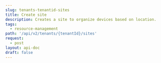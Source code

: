 ```yaml
---
slug: tenants-tenantid-sites
title: Create site
description: Creates a site to organize devices based on location.
tags:
  - resource-management
path: '/api/v2/tenants/{tenantId}/sites'
request:
  - post
layout: api-doc
draft: false
---
```

